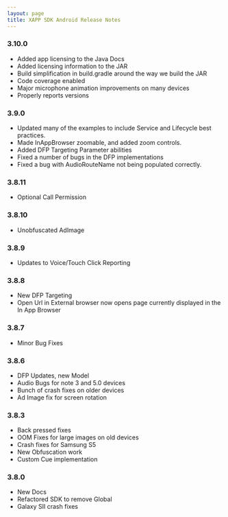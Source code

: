 ```yaml
---
layout: page
title: XAPP SDK Android Release Notes
---
```

### 3.10.0

* Added app licensing to the Java Docs
* Added licensing information to the JAR
* Build simplification in build.gradle around the way we build the JAR
* Code coverage enabled
* Major microphone animation improvements on many devices
* Properly reports versions

### 3.9.0

* Updated many of the examples to include Service and Lifecycle best practices.
* Made InAppBrowser zoomable, and added zoom controls.
* Added DFP Targeting Parameter abilities
* Fixed a number of bugs in the DFP implementations
* Fixed a bug with AudioRouteName not being populated correctly.

### 3.8.11

* Optional Call Permission

### 3.8.10

* Unobfuscated AdImage

### 3.8.9

*  Updates to Voice/Touch Click Reporting

### 3.8.8

*  New DFP Targeting
*  Open Url in External browser now opens page currently displayed in the In App Browser

### 3.8.7

*  Minor Bug Fixes

### 3.8.6

*  DFP Updates, new Model
*  Audio Bugs for note 3 and 5.0 devices
*  Bunch of crash fixes on older devices
*  Ad Image fix for screen rotation

### 3.8.3

*  Back pressed fixes
*  OOM Fixes for large images on old devices
*  Crash fixes for Samsung S5
*  New Obfuscation work
*  Custom Cue implementation

### 3.8.0

*  New Docs
*  Refactored SDK to remove Global
*  Galaxy SII crash fixes
